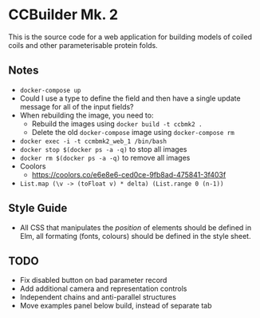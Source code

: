 # CCBuilder Mk. 2

This is the source code for a web application for building models of coiled coils and other parameterisable protein folds.

## Notes

* `docker-compose up`
* Could I use a type to define the field and then have a single update message for all of the input fields?
* When rebuilding the image, you need to:
    * Rebuild the images using `docker build -t ccbmk2 .`
    * Delete the old `docker-compose` image using `docker-compose rm`
* `docker exec -i -t ccmbmk2_web_1 /bin/bash`
* `docker stop $(docker ps -a -q)` to stop all images
* `docker rm $(docker ps -a -q)` to remove all images
* Coolors
    * https://coolors.co/e6e8e6-ced0ce-9fb8ad-475841-3f403f
* `List.map (\v -> (toFloat v) * delta) (List.range 0 (n-1))`

## Style Guide

* All CSS that manipulates the *position* of elements should be defined in Elm, all formating (fonts, colours) should be defined in the style sheet.

## TODO

* Fix disabled button on bad parameter record
* Add additional camera and representation controls
* Independent chains and anti-parallel structures
* Move examples panel below build, instead of separate tab